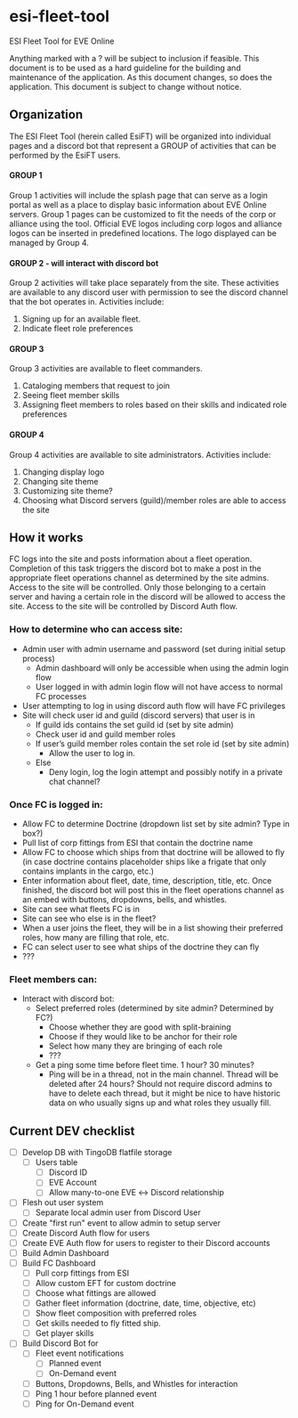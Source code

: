 # esi-fleet-tool
ESI Fleet Tool for EVE Online

Anything marked with a ? will be subject to inclusion if feasible. This document is to be used as a hard guideline for the building and maintenance of the application. As this document changes, so does the application. This document is subject to change without notice.

## Organization

The ESI Fleet Tool (herein called EsiFT) will be organized into individual pages and a discord bot that represent a GROUP of activities that can be performed by the EsiFT users.

#### GROUP 1
Group 1 activities will include the splash page that can serve as a login portal as well as a place to display basic information about EVE Online servers. Group 1 pages can be customized to fit the needs of the corp or alliance using the tool. Official EVE logos including corp logos and alliance logos can be inserted in predefined locations. The logo displayed can be managed by Group 4.

#### GROUP 2 - will interact with discord bot
Group 2 activities will take place separately from the site. These activities are available to any discord user with permission to see the discord channel that the bot operates in. Activities include:
1. Signing up for an available fleet.
2. Indicate fleet role preferences

#### GROUP 3
Group 3 activities are available to fleet commanders.
1. Cataloging members that request to join
2. Seeing fleet member skills
3. Assigning fleet members to roles based on their skills and indicated role preferences

#### GROUP 4
Group 4 activities are available to site administrators. Activities include:
1. Changing display logo
2. Changing site theme
3. Customizing site theme?
4. Choosing what Discord servers (guild)/member roles are able to access the site


## How it works
FC logs into the site and posts information about a fleet operation. Completion of this task triggers the discord bot to make a post in the appropriate fleet operations channel as determined by the site admins. Access to the site will be controlled. Only those belonging to a certain server and having a certain role in the discord will be allowed to access the site. Access to the site will be controlled by Discord Auth flow.

### How to determine who can access site:
* Admin user with admin username and password (set during initial setup process)
    * Admin dashboard will only be accessible when using the admin login flow
    * User logged in with admin login flow will not have access to normal FC processes
* User attempting to log in using discord auth flow will have FC privileges
* Site will check user id and guild (discord servers) that user is in
    * If guild ids contains the set guild id (set by site admin)
    * Check user id and guild member roles
    * If user’s guild member roles contain the set role id (set by site admin)
        * Allow the user to log in.
    * Else
        * Deny login, log the login attempt and possibly notify in a private chat channel?

### Once FC is logged in:
* Allow FC to determine Doctrine (dropdown list set by site admin? Type in box?)
* Pull list of corp fittings from ESI that contain the doctrine name
* Allow FC to choose which ships from that doctrine will be allowed to fly (in case doctrine contains placeholder ships like a frigate that only contains implants in the cargo, etc.)
* Enter information about fleet, date, time, description, title, etc. Once finished, the discord bot will post this in the fleet operations channel as an embed with buttons, dropdowns, bells, and whistles.
* Site can see what fleets FC is in
* Site can see who else is in the fleet?
* When a user joins the fleet, they will be in a list showing their preferred roles, how many are filling that role, etc.
* FC can select user to see what ships of the doctrine they can fly
* ???


### Fleet members can:
* Interact with discord bot:
    * Select preferred roles (determined by site admin? Determined by FC?)
        * Choose whether they are good with split-braining
        * Choose if they would like to be anchor for their role
        * Select how many they are bringing of each role
        * ???
    * Get a ping some time before fleet time. 1 hour? 30 minutes?
        * Ping will be in a thread, not in the main channel. Thread will be deleted after 24 hours? Should not require discord admins to have to delete each thread, but it might be nice to have historic data on who usually signs up and what roles they usually fill.

## Current DEV checklist
- [ ] Develop DB with TingoDB flatfile storage
    - [ ] Users table
        - [ ] Discord ID
        - [ ] EVE Account
        - [ ] Allow many-to-one EVE &harr; Discord relationship
- [ ] Flesh out user system
    - [ ] Separate local admin user from Discord User
- [ ] Create "first run" event to allow admin to setup server
- [ ] Create Discord Auth flow for users
- [ ] Create EVE Auth flow for users to register to their Discord accounts
- [ ] Build Admin Dashboard
- [ ] Build FC Dashboard
    - [ ] Pull corp fittings from ESI
    - [ ] Allow custom EFT for custom doctrine
    - [ ] Choose what fittings are allowed
    - [ ] Gather fleet information (doctrine, date, time, objective, etc)
    - [ ] Show fleet composition with preferred roles
    - [ ] Get skills needed to fly fitted ship.
    - [ ] Get player skills
- [ ] Build Discord Bot for
    - [ ] Fleet event notifications
        - [ ] Planned event
        - [ ] On-Demand event
    - [ ] Buttons, Dropdowns, Bells, and Whistles for interaction
    - [ ] Ping 1 hour before planned event
    - [ ] Ping for On-Demand event
